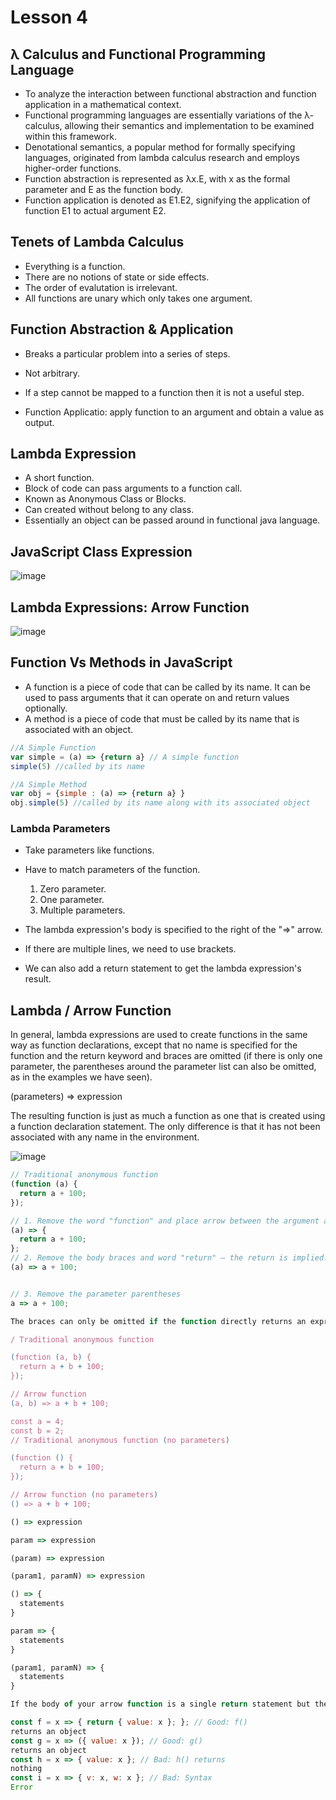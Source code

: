 # Lesson 4

## λ Calculus and Functional Programming Language
- To analyze the interaction between functional abstraction and function application in a mathematical context.
- Functional programming languages are essentially variations of the λ-calculus, allowing their semantics and implementation to be examined within this framework.
- Denotational semantics, a popular method for formally specifying languages, originated from lambda calculus research and employs higher-order functions.
- Function abstraction is represented as λx.E, with x as the formal parameter and E as the function body.
- Function application is denoted as E1.E2, signifying the application of function E1 to actual argument E2.

## Tenets of Lambda Calculus
- Everything is a function.
- There are no notions of state or side effects.
- The order of evalutation is irrelevant.
- All functions are unary which only takes one argument.

## Function Abstraction & Application
- Breaks a particular problem into a series of steps.
- Not arbitrary.
- If a step cannot be mapped to a function then it is not a useful step.

- Function Applicatio: apply function to an argument and obtain a value as output.

## Lambda Expression
- A short function.
- Block of code can pass arguments to a function call.
- Known as Anonymous Class or Blocks.
- Can created without belong to any class.
- Essentially an object can be passed around in functional java language.

## JavaScript Class Expression
![image](https://github.com/TheDaniel3131/design-patterns-module-study-materials-notes-and-exercises/assets/71692327/d05bb182-4769-46c4-af22-0f15f75d2d6b)

## Lambda Expressions: Arrow Function
![image](https://github.com/TheDaniel3131/design-patterns-module-study-materials-notes-and-exercises/assets/71692327/1793dd5b-ed44-4afa-9bf5-8c1c0ebb79a9)

## Function Vs Methods in JavaScript
- A function is a piece of code that can be called by its name. It can be used to pass arguments that it can operate on and return values optionally. 
- A method is a piece of code that must be called by its name that is associated with an object.

```javascript
//A Simple Function
var simple = (a) => {return a} // A simple function
simple(5) //called by its name

//A Simple Method
var obj = {simple : (a) => {return a} }
obj.simple(5) //called by its name along with its associated object
```
### Lambda Parameters
- Take parameters like functions.
- Have to match parameters of the function.
  1. Zero parameter.
  2. One parameter.
  3. Multiple parameters.

- The lambda expression's body is specified to the right of the "=>" arrow.
- If there are multiple lines, we need to use brackets.
- We can also add a return statement to get the lambda expression's result.

## Lambda / Arrow Function
In general, lambda expressions are used to create functions in the same way as function declarations, except that no name is specified for the function and the return keyword and braces are omitted (if there is only one parameter, the parentheses around the parameter list can also be omitted, as in the examples we have seen).

(parameters) => expression

The resulting function is just as much a function as one that is created using a function declaration statement. The only difference is that it has not been associated with any name in the environment.

![image](https://github.com/TheDaniel3131/design-patterns-module-study-materials-notes-and-exercises/assets/71692327/18ac7f89-3cc7-405a-bd35-3c8074c5a2ff)


```javascript
// Traditional anonymous function
(function (a) {
  return a + 100;
});

// 1. Remove the word "function" and place arrow between the argument and opening body brace
(a) => {
  return a + 100;
};
// 2. Remove the body braces and word "return" — the return is implied.
(a) => a + 100;


// 3. Remove the parameter parentheses
a => a + 100;

The braces can only be omitted if the function directly returns an expression. If the body has additional lines of processing, the braces are required — and so is the return keyword. Arrow functions cannot guess what or when you want to return.
```

```javascript
/ Traditional anonymous function

(function (a, b) {
  return a + b + 100;
});

// Arrow function
(a, b) => a + b + 100;

const a = 4;
const b = 2;
// Traditional anonymous function (no parameters)

(function () {
  return a + b + 100;
});

// Arrow function (no parameters)
() => a + b + 100;
```

```javascript
() => expression

param => expression

(param) => expression

(param1, paramN) => expression

() => {
  statements
}

param => {
  statements
}

(param1, paramN) => {
  statements
}
```

```javascript
If the body of your arrow function is a single return statement but the expression to be returned is an object literal, then you have to put the object literal inside parentheses to avoid syntactic ambiguity between the curly braces of a function body and the curly braces of an object literal:

const f = x => { return { value: x }; }; // Good: f()
returns an object
const g = x => ({ value: x }); // Good: g()
returns an object
const h = x => { value: x }; // Bad: h() returns
nothing
const i = x => { v: x, w: x }; // Bad: Syntax
Error

```
